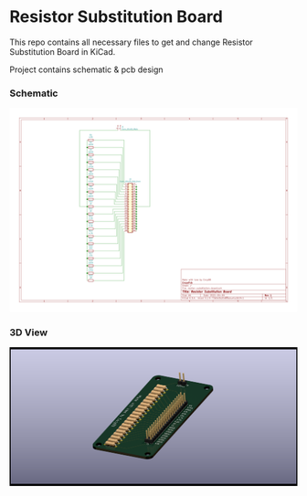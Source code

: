 # Resistor Substitution Board

This repo contains all necessary files to get and change Resistor Substitution Board in KiCad.

Project contains schematic & pcb design

### Schematic
![schematic-pcb](./pictures/resitor-substitution-board.png)

### 3D View
![3d-view-pcb](./pictures/3d-view.png)